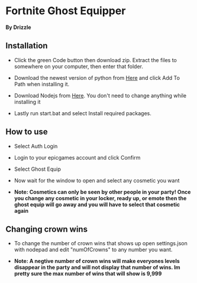 # **Fortnite Ghost Equipper**

**By Drizzle**

## Installation

* Click the green Code button then download zip. Extract the files to somewhere on your computer, then enter that folder.

* Download the newest version of python from [Here](https://www.python.org/downloads/) and click Add To Path when installing it.

* Download Nodejs from [Here](https://nodejs.org/en/download). You don't need to change anything while installing it

* Lastly run start.bat and select Install required packages.



## How to use

* Select Auth Login

* Login to your epicgames account and click Confirm

* Select Ghost Equip

* Now wait for the window to open and select any cosmetic you want

* **Note: Cosmetics can only be seen by other people in your party! Once you change any cosmetic in your locker, ready up, or emote then the ghost equip will go away and you will have to select that cosmetic again**

## Changing crown wins

* To change the number of crown wins that shows up open settings.json with nodepad and edit "numOfCrowns" to any number you want. 

* **Note: A negtive number of crown wins will make everyones levels disappear in the party and will not display that number of wins. Im pretty sure the max number of wins that will show is 9,999**